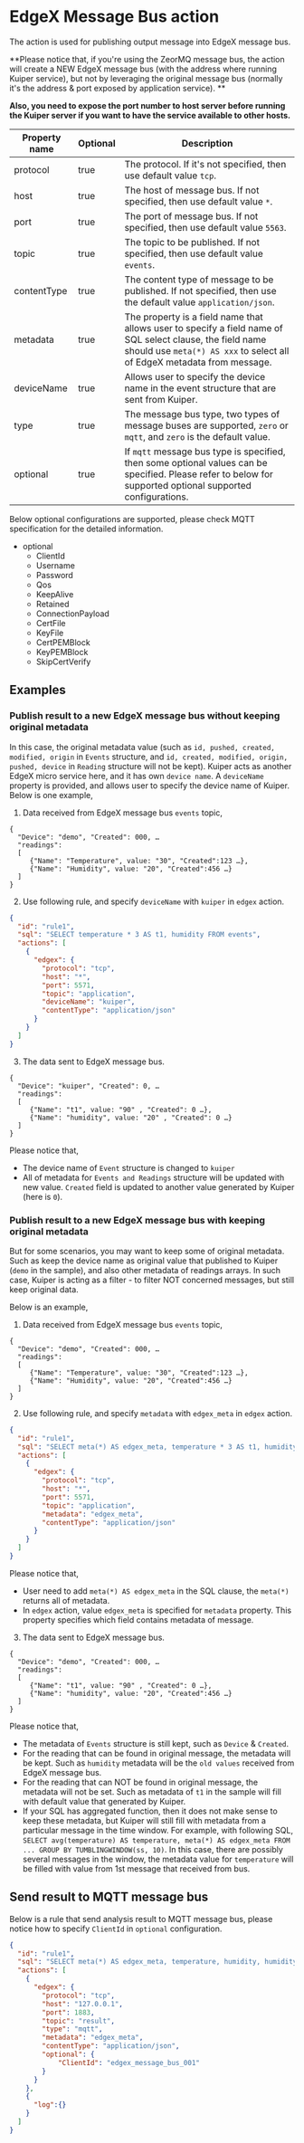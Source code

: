 # EdgeX Message Bus action

The action is used for publishing output message into EdgeX message bus.  

**Please notice that, if you're using the ZeorMQ message bus, the action will create a NEW EdgeX message bus (with the address where running Kuiper service), but not by leveraging the original message bus (normally it's the address & port exposed by application service). **

**Also, you need to expose the port number to host server before running the Kuiper server if you want to have the service available to other hosts.**

| Property name | Optional | Description                                                  |
| ------------- | -------- | ------------------------------------------------------------ |
| protocol      | true     | The protocol. If it's not specified, then use default value ``tcp``. |
| host          | true     | The host of message bus. If not specified, then use default value ``*``. |
| port          | true     | The port of message bus. If not specified, then use default value ``5563``. |
| topic         | true     | The topic to be published. If not specified, then use default value ``events``. |
| contentType   | true     | The content type of message to be published. If not specified, then use the default value ``application/json``. |
| metadata      | true     | The property is a field name that allows user to specify a field name of SQL  select clause,  the field name should use ``meta(*) AS xxx``  to select all of EdgeX metadata from message. |
| deviceName    | true     | Allows user to specify the device name in the event structure that are sent from Kuiper. |
| type          | true     | The message bus type, two types of message buses are supported, ``zero`` or ``mqtt``, and ``zero`` is the default value. |
| optional      | true     | If ``mqtt`` message bus type is specified, then some optional values can be specified. Please refer to below for supported optional supported configurations. |

Below optional configurations are supported, please check MQTT specification for the detailed information.

- optional
  - ClientId
  - Username
  - Password
  - Qos
  - KeepAlive
  - Retained
  - ConnectionPayload
  - CertFile
  - KeyFile
  - CertPEMBlock
  - KeyPEMBlock
  - SkipCertVerify

## Examples

### Publish result to a new EdgeX message bus without keeping original metadata
In this case, the original metadata value (such as ``id, pushed, created, modified, origin`` in ``Events`` structure, and ``id, created, modified, origin, pushed, device`` in ``Reading`` structure will not be kept). Kuiper acts as another EdgeX micro service here, and it has own ``device name``. A ``deviceName`` property is provided, and allows user to specify the device name of Kuiper. Below is one example,

1) Data received from EdgeX message bus ``events`` topic,
```
{
  "Device": "demo", "Created": 000, …
  "readings": 
  [
     {"Name": "Temperature", value: "30", "Created":123 …},
     {"Name": "Humidity", value: "20", "Created":456 …}
  ]
}
```
2) Use following rule,  and specify ``deviceName`` with ``kuiper`` in ``edgex`` action.

```json
{
  "id": "rule1",
  "sql": "SELECT temperature * 3 AS t1, humidity FROM events",
  "actions": [
    {
      "edgex": {
        "protocol": "tcp",
        "host": "*",
        "port": 5571,
        "topic": "application",
        "deviceName": "kuiper",
        "contentType": "application/json"
      }
    }
  ]
}
```
3) The data sent to EdgeX message bus.
```
{
  "Device": "kuiper", "Created": 0, …
  "readings": 
  [
     {"Name": "t1", value: "90" , "Created": 0 …},
     {"Name": "humidity", value: "20" , "Created": 0 …}
  ]
}
```
Please notice that, 
- The device name of ``Event`` structure is changed to ``kuiper``
- All of metadata for ``Events and Readings`` structure will be updated with new value. ``Created`` field is updated to another value generated by Kuiper (here is ``0``).

### Publish result to a new EdgeX message bus with keeping original metadata
But for some scenarios, you may want to keep some of original metadata. Such as keep the device name as original value that published to Kuiper (``demo`` in the sample), and also other metadata of readings arrays. In such case, Kuiper is acting as a filter - to filter NOT concerned messages, but still keep original data.

Below is an example,

1) Data received from EdgeX message bus ``events`` topic,
```
{
  "Device": "demo", "Created": 000, …
  "readings": 
  [
     {"Name": "Temperature", value: "30", "Created":123 …},
     {"Name": "Humidity", value: "20", "Created":456 …}
  ]
}
```
2) Use following rule,  and specify ``metadata`` with ``edgex_meta``  in ``edgex`` action.

```json
{
  "id": "rule1",
  "sql": "SELECT meta(*) AS edgex_meta, temperature * 3 AS t1, humidity FROM events WHERE temperature > 30",
  "actions": [
    {
      "edgex": {
        "protocol": "tcp",
        "host": "*",
        "port": 5571,
        "topic": "application",
        "metadata": "edgex_meta",
        "contentType": "application/json"
      }
    }
  ]
}
```
Please notice that,
- User need to add ``meta(*) AS edgex_meta`` in the SQL clause, the ``meta(*)`` returns all of metadata.
- In ``edgex`` action, value ``edgex_meta``  is specified for ``metadata`` property. This property specifies which field contains metadata of message.

3) The data sent to EdgeX message bus.
```
{
  "Device": "demo", "Created": 000, …
  "readings": 
  [
     {"Name": "t1", value: "90" , "Created": 0 …},
     {"Name": "humidity", value: "20", "Created":456 …}
  ]
}
```
Please notice that,
- The metadata of ``Events`` structure is still kept, such as ``Device`` & ``Created``.
- For the reading that can be found in original message, the metadata will be kept. Such as ``humidity`` metadata will be the ``old values`` received from EdgeX message bus.
- For the reading that can NOT be found in original message,  the metadata will not be set.  Such as metadata of ``t1`` in the sample will fill with default value that generated by Kuiper. 
- If your SQL has aggregated function, then it does not make sense to keep these metadata, but Kuiper will still fill with metadata from a particular message in the time window. For example, with following SQL, 
```SELECT avg(temperature) AS temperature, meta(*) AS edgex_meta FROM ... GROUP BY TUMBLINGWINDOW(ss, 10)```. 
In this case, there are possibly several messages in the window, the metadata value for ``temperature`` will be filled with value from 1st message that received from bus.

## Send result to MQTT message bus

Below is a rule that send analysis result to MQTT message bus, please notice how to specify ``ClientId`` in ``optional`` configuration.

```json
{
  "id": "rule1",
  "sql": "SELECT meta(*) AS edgex_meta, temperature, humidity, humidity*2 as h1 FROM demo WHERE temperature = 20",
  "actions": [
    {
      "edgex": {
        "protocol": "tcp",
        "host": "127.0.0.1",
        "port": 1883,
        "topic": "result",
        "type": "mqtt",
        "metadata": "edgex_meta",
        "contentType": "application/json",
        "optional": {
        	"ClientId": "edgex_message_bus_001"
        }
      }
    },
    {
      "log":{}
    }
  ]
}
```

